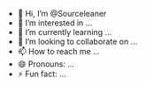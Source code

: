 - 👋 Hi, I’m @Sourceleaner
- 👀 I’m interested in ...
- 🌱 I’m currently learning ...
- 💞️ I’m looking to collaborate on ...
- 📫 How to reach me ...
- 😄 Pronouns: ...
- ⚡ Fun fact: ...

<!---
Sourceleaner/Sourceleaner is a ✨ special ✨ repository because its `README.md` (this file) appears on your GitHub profile.
You can click the Preview link to take a look at your changes.
--->
